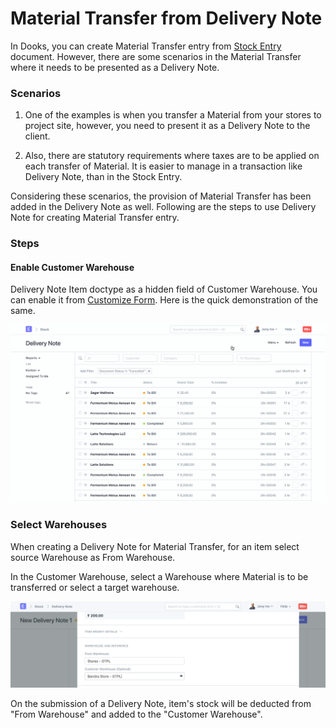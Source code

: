 <!-- add-breadcrumbs -->
# Material Transfer from Delivery Note

In Dooks, you can create Material Transfer entry from [Stock Entry](/dooks/stock/stock-entry.md) document. However, there are some scenarios in the Material Transfer where it needs to be presented as a Delivery Note. 

### Scenarios

1. One of the examples is when you transfer a Material from your stores to project site, however, you need to present it as a Delivery Note to the client.

2. Also, there are statutory requirements where taxes are to be applied on each transfer of Material. It is easier to manage in a transaction like Delivery Note, than in the Stock Entry.

Considering these scenarios, the provision of Material Transfer has been added in the Delivery Note as well. Following are the steps to use Delivery Note for creating Material Transfer entry.

### Steps

#### Enable Customer Warehouse

Delivery Note Item doctype as a hidden field of Customer Warehouse. You can enable it from [Customize Form](/dooks/customize-dooks/customize-form.md). Here is the quick demonstration of the same.

<img class="screenshot" alt="Delivery Note Material Transfer" src="../assets/customer-warehouse.gif">

### Select Warehouses

When creating a Delivery Note for Material Transfer, for an item select source Warehouse as From Warehouse.

In the Customer Warehouse, select a Warehouse where Material is to be transferred or select a target warehouse.

<img class="screenshot" alt="Delivery Note Material Transfer" src="../assets/customer-warehouse-2.png">

On the submission of a Delivery Note, item's stock will be deducted from "From Warehouse" and added to the "Customer Warehouse".